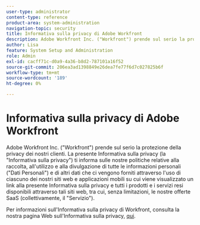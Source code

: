 ```yaml
---
user-type: administrator
content-type: reference
product-area: system-administration
navigation-topic: security
title: Informativa sulla privacy di Adobe Workfront
description: Adobe Workfront Inc. ("Workfront") prende sul serio la protezione della privacy dei nostri clienti. La presente Informativa sulla privacy (la "Informativa sulla privacy") ti informa sulle nostre politiche relative alla raccolta, all'utilizzo e alla divulgazione di tutte le informazioni personali ("Dati Personali") e di altri dati che ci vengono forniti attraverso l'uso di ciascuno dei nostri siti web e applicazioni mobili su cui viene visualizzato un link alla presente Informativa sulla privacy e tutti i prodotti e i servizi resi disponibili attraverso tali siti web, tra cui, senza limitazioni, le nostre offerte SaaS (collettivamente, il "Servizio").
author: Lisa
feature: System Setup and Administration
role: Admin
exl-id: cacff71c-d0a9-4a36-b8d2-787101a16f52
source-git-commit: 206ea3ad1398849e26dea7fe77f6d7c027825b6f
workflow-type: tm+mt
source-wordcount: '189'
ht-degree: 0%

---
```


# Informativa sulla privacy di Adobe Workfront

Adobe Workfront Inc. (&quot;Workfront&quot;) prende sul serio la protezione della privacy dei nostri clienti. La presente Informativa sulla privacy (la &quot;Informativa sulla privacy&quot;) ti informa sulle nostre politiche relative alla raccolta, all&#39;utilizzo e alla divulgazione di tutte le informazioni personali (&quot;Dati Personali&quot;) e di altri dati che ci vengono forniti attraverso l&#39;uso di ciascuno dei nostri siti web e applicazioni mobili su cui viene visualizzato un link alla presente Informativa sulla privacy e tutti i prodotti e i servizi resi disponibili attraverso tali siti web, tra cui, senza limitazioni, le nostre offerte SaaS (collettivamente, il &quot;Servizio&quot;).

Per informazioni sull&#39;Informativa sulla privacy di Workfront, consulta la nostra pagina Web sull&#39;Informativa sulla privacy, [qui](https://www.workfront.com/privacy-notice).
